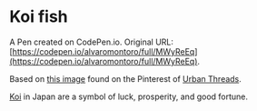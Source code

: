# Koi fish

A Pen created on CodePen.io. Original URL: [https://codepen.io/alvaromontoro/full/MWyReEq](https://codepen.io/alvaromontoro/full/MWyReEq).

Based on [this image](https://www.pinterest.com/pin/37365871893023731/) found on the Pinterest of [Urban Threads](https://www.pinterest.com/urbanthreads/).

[Koi](https://en.wikipedia.org/wiki/Koi) in Japan are a symbol of luck, prosperity, and good fortune.
